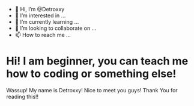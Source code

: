 - 👋 Hi, I’m @Detroxxy
- 👀 I’m interested in ...
- 🌱 I’m currently learning ...
- 💞️ I’m looking to collaborate on ...
- 📫 How to reach me ...

<!---
Detroxxy/Detroxxy is a ✨ special ✨ repository because its `README.md` (this file) appears on your GitHub profile.
You can click the Preview link to take a look at your changes.
--->
<html>
  <head>
    <body>
      <h1>Hi! I am beginner, you can teach me how to coding or something else!</h1>
      <p>Wassup! My name is Detroxxy! Nice to meet you guys! Thank You for reading this!!</p>

       
  </head>
</html>
